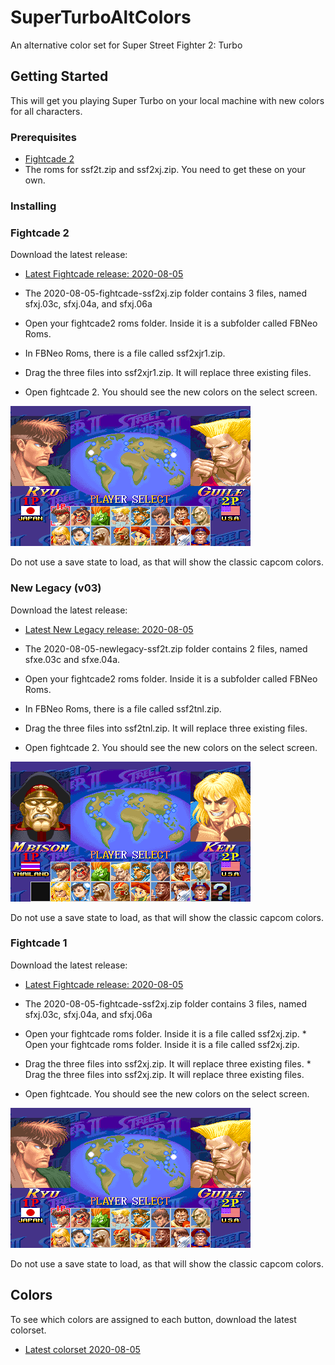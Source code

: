 # SuperTurboAltColors
An alternative color set for Super Street Fighter 2: Turbo

## Getting Started
This will get you playing Super Turbo on your local machine with new colors for all characters.

### Prerequisites
 * [Fightcade 2](http://www.fightcade.com/)
 * The roms for ssf2t.zip and ssf2xj.zip. You need to get these on your own.
 
### Installing

### Fightcade 2
Download the latest release:
 * [Latest Fightcade release: 2020-08-05](roms/Fightcade/2020-08-05-fightcade-ssf2xj.zip?raw=true)
 
* The 2020-08-05-fightcade-ssf2xj.zip folder contains 3 files, named sfxj.03c, sfxj.04a, and sfxj.06a
* Open your fightcade2 roms folder. Inside it is a subfolder called FBNeo Roms. 
* In FBNeo Roms, there is a file called ssf2xjr1.zip.
* Drag the three files into ssf2xjr1.zip. It will replace three existing files.
* Open fightcade 2. You should see the new colors on the select screen.

 ![character select](images/characterselect.png)

Do not use a save state to load, as that will show the classic capcom colors.
 
### New Legacy (v03)
Download the latest release:
 * [Latest New Legacy release: 2020-08-05](roms/NewLegacy/2020-08-05-newlegacy-ssf2t.zip?raw=true)
 
* The 2020-08-05-newlegacy-ssf2t.zip folder contains 2 files, named sfxe.03c and sfxe.04a.
* Open your fightcade2 roms folder. Inside it is a subfolder called FBNeo Roms. 
* In FBNeo Roms, there is a file called ssf2tnl.zip.
* Drag the three files into ssf2tnl.zip. It will replace three existing files.
* Open fightcade 2. You should see the new colors on the select screen.

 ![character select new legacy](images/characterselect_newlegacy.png)

Do not use a save state to load, as that will show the classic capcom colors.

### Fightcade 1
Download the latest release:
 * [Latest Fightcade release: 2020-08-05](roms/Fightcade/2020-08-05-fightcade-ssf2xj.zip?raw=true)
 
* The 2020-08-05-fightcade-ssf2xj.zip folder contains 3 files, named sfxj.03c, sfxj.04a, and sfxj.06a	
* Open your fightcade roms folder. Inside it is a file called ssf2xj.zip.	* Open your fightcade roms folder. Inside it is a file called ssf2xj.zip.
* Drag the three files into ssf2xj.zip. It will replace three existing files.	* Drag the three files into ssf2xj.zip. It will replace three existing files.
* Open fightcade. You should see the new colors on the select screen.

 ![character select](images/characterselect.png)

Do not use a save state to load, as that will show the classic capcom colors.


## Colors
To see which colors are assigned to each button, download the latest colorset.
 * [Latest colorset  2020-08-05](colorsets/2020-08-05-colorset.zip?raw=true)

